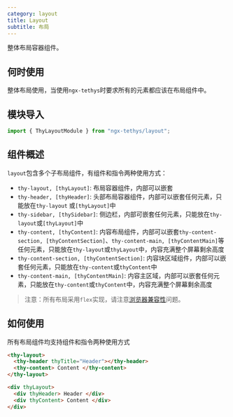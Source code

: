 ```yaml
---
category: layout
title: Layout
subtitle: 布局
---
```


<alert>整体布局容器组件。</alert>

## 何时使用
整体布局使用，当使用`ngx-tethys`时要求所有的元素都应该在布局组件中。

## 模块导入
```ts
import { ThyLayoutModule } from "ngx-tethys/layout";
```
## 组件概述
`layout`包含多个子布局组件，有组件和指令两种使用方式：
- `thy-layout, [thyLayout]`: 布局容器组件，内部可以嵌套
- `thy-header, [thyHeader]`: 头部布局容器组件，内部可以嵌套任何元素，只能放在`thy-layout` 或`[thyLayout]`中
- `thy-sidebar, [thySidebar]`: 侧边栏，内部可嵌套任何元素，只能放在`thy-layout`或`[thyLayout]`中
- `thy-content, [thyContent]`: 内容布局组件，内部可以嵌套`thy-content-section, [thyContentSection]`、`thy-content-main, [thyContentMain]`等任何元素，只能放在`thy-layout`或`thyLayout`中，内容充满整个屏幕剩余高度
- `thy-content-section, [thyContentSection]`: 内容块区域组件，内部可以嵌套任何元素，只能放在`thy-content`或`thyContent`中
- `thy-content-main, [thyContentMain]`: 内容主区域，内部可以嵌套任何元素，只能放在`thy-content`或`thyContent`中，内容充满整个屏幕剩余高度

> 注意：所有布局采用`flex`实现，请注意<a href="http://caniuse.com/#search=flex" target="_blank">浏览器兼容性</a>问题。

## 如何使用
所有布局组件均支持组件和指令两种使用方式
```html
<thy-layout>
  <thy-header thyTitle="Header"></thy-header>
  <thy-content> Content </thy-content>
</thy-layout>

<div thyLayout>
  <div thyHeader> Header </div>
  <div thyContent> Content </div>
</div>
```